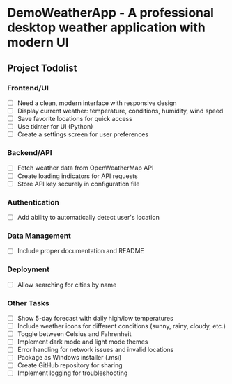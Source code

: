 # DemoWeatherApp - A professional desktop weather application with modern UI

## Project Todolist

### Frontend/UI
- [ ] Need a clean, modern interface with responsive design
- [ ] Display current weather: temperature, conditions, humidity, wind speed
- [ ] Save favorite locations for quick access
- [ ] Use tkinter for UI (Python)
- [ ] Create a settings screen for user preferences

### Backend/API
- [ ] Fetch weather data from OpenWeatherMap API
- [ ] Create loading indicators for API requests
- [ ] Store API key securely in configuration file

### Authentication
- [ ] Add ability to automatically detect user's location

### Data Management
- [ ] Include proper documentation and README

### Deployment
- [ ] Allow searching for cities by name

### Other Tasks
- [ ] Show 5-day forecast with daily high/low temperatures
- [ ] Include weather icons for different conditions (sunny, rainy, cloudy, etc.)
- [ ] Toggle between Celsius and Fahrenheit
- [ ] Implement dark mode and light mode themes
- [ ] Error handling for network issues and invalid locations
- [ ] Package as Windows installer (.msi)
- [ ] Create GitHub repository for sharing
- [ ] Implement logging for troubleshooting